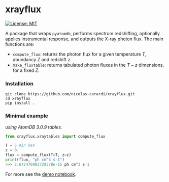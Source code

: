 # xrayflux

[![License: MIT](https://img.shields.io/badge/License-MIT-yellow.svg)](https://opensource.org/licenses/MIT)

A package that wraps `pyatomdb`, performs spectrum redshifting, optionally applies instrumental response, and outputs the X-ray photon flux.
The main functions are:
 - `compute_flux`: returns the photon flux for a given temperature $T$, abundancy $Z$ and redshift $z$.
 - `make_fluxtable`: returns tabulated photon fluxes in the $T - z$ dimensions, for a fixed $Z$.

### Installation

```
git clone https://github.com/nicolas-cerardi/xrayflux.git
cd xrayflux
pip install .
```

### Minimal example

_using AtomDB 3.0.9 tables._

```python
from xrayflux.xraytables import compute_flux

T = 5 #in keV
z = 0.
flux = compute_flux(T=T, z=z)
print(flux, "ph cm^3 s-1")
>>> 2.672476983729378e-15 ph cm^3 s-1
```

For more see the [demo notebook](https://github.com/nicolas-cerardi/xrayflux/blob/main/notebooks/demo_xrayflux.ipynb).